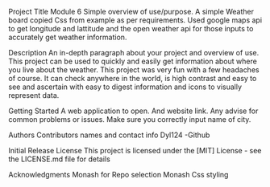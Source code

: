 Project Title Module 6 Simple overview of use/purpose. A simple Weather board copied Css from example as per requirements. Used google maps api to get longitude and lattitude and the open weather api for those inputs to accurately get weather information.

Description An in-depth paragraph about your project and overview of use. This project can be used to quickly and easily get information about where you live about the weather. This project was very fun with a few headaches of course. It can check anywhere in the world, is high contrast and easy to see and ascertain with easy to digest information and icons to visually represent data.

Getting Started A web application to open. And website link. Any advise for common problems or issues. Make sure you correctly input name of city.

Authors Contributors names and contact info Dyl124 -Github

Initial Release License This project is licensed under the [MIT] License - see the LICENSE.md file for details

Acknowledgments Monash for Repo selection Monash Css styling
